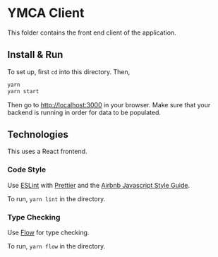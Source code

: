 # YMCA Client

This folder contains the front end client of the application.

## Install & Run

To set up, first `cd` into this directory. Then,

```bash
yarn
yarn start
```

Then go to [http://localhost:3000](http://localhost:3000) in your browser. Make sure that your backend is running in order for data to be populated.

## Technologies

This uses a React frontend.

### Code Style

Use [ESLint](https://eslint.org) with [Prettier](https://prettier.io/) and the [Airbnb Javascript Style Guide](https://github.com/airbnb/javascript).

To run, `yarn lint` in the directory.

### Type Checking

Use [Flow](https://flow.org/) for type checking.

To run, `yarn flow` in the directory.

